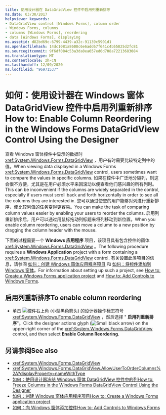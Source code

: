 ```yaml
---
title: 使用设计器在 DataGridView 控件中启用列重新排序
ms.date: 03/30/2017
helpviewer_keywords:
- DataGridView control [Windows Forms], column order
- Windows Forms, columns
- columns [Windows Forms], reordering
- data [Windows Forms], displaying
ms.assetid: d82bd69c-6799-4439-a32c-91139c5901d1
ms.openlocfilehash: 14dc1081a8608c6e6add67f641c4b55825d2fc81
ms.sourcegitcommit: 9f6df084c53a3da0ea657ed0d708a72213683084
ms.translationtype: MT
ms.contentlocale: zh-CN
ms.lasthandoff: 12/09/2020
ms.locfileid: "96971537"
---
```

# <a name="how-to-enable-column-reordering-in-the-windows-forms-datagridview-control-using-the-designer"></a><span data-ttu-id="7903e-102">如何：使用设计器在 Windows 窗体 DataGridView 控件中启用列重新排序</span><span class="sxs-lookup"><span data-stu-id="7903e-102">How to: Enable Column Reordering in the Windows Forms DataGridView Control Using the Designer</span></span>
<span data-ttu-id="7903e-103">查看 Windows 窗体控件中显示的数据时 <xref:System.Windows.Forms.DataGridView> ，用户有时需要比较特定列中的值。</span><span class="sxs-lookup"><span data-stu-id="7903e-103">When viewing data displayed in a Windows Forms <xref:System.Windows.Forms.DataGridView> control, users sometimes want to compare the values in specific columns.</span></span> <span data-ttu-id="7903e-104">如果在控件中广泛地分隔列，则这会很不方便，尤其是在用户必须水平来回滚动以便查看他们感兴趣的所有列时。</span><span class="sxs-lookup"><span data-stu-id="7903e-104">This can be inconvenient if the columns are widely separated in the control, especially if users must scroll back and forth horizontally in order to see all the columns they are interested in.</span></span> <span data-ttu-id="7903e-105">您可以通过使您的用户能够对列进行重新排序，使比较列值的任务变得更容易。</span><span class="sxs-lookup"><span data-stu-id="7903e-105">You can make the task of comparing column values easier by enabling your users to reorder the columns.</span></span> <span data-ttu-id="7903e-106">启用列重新排序后，用户可以通过用鼠标拖动列标题来将列移动到新位置。</span><span class="sxs-lookup"><span data-stu-id="7903e-106">When you enable column reordering, users can move a column to a new position by dragging the column header with the mouse.</span></span>

 <span data-ttu-id="7903e-107">下面的过程需要一个 **Windows 应用程序** 项目，该项目具有包含控件的窗体 <xref:System.Windows.Forms.DataGridView> 。</span><span class="sxs-lookup"><span data-stu-id="7903e-107">The following procedure requires a **Windows Application** project with a form containing a <xref:System.Windows.Forms.DataGridView> control.</span></span> <span data-ttu-id="7903e-108">有关设置此类项目的信息，请参阅 [如何：创建 Windows 窗体应用程序项目](/visualstudio/ide/step-1-create-a-windows-forms-application-project) 和 [如何：将控件添加到 Windows 窗体](how-to-add-controls-to-windows-forms.md)。</span><span class="sxs-lookup"><span data-stu-id="7903e-108">For information about setting up such a project, see [How to: Create a Windows Forms application project](/visualstudio/ide/step-1-create-a-windows-forms-application-project) and [How to: Add Controls to Windows Forms](how-to-add-controls-to-windows-forms.md).</span></span>

## <a name="to-enable-column-reordering"></a><span data-ttu-id="7903e-109">启用列重新排序</span><span class="sxs-lookup"><span data-stu-id="7903e-109">To enable column reordering</span></span>

- <span data-ttu-id="7903e-110">单击 ![ 控件右上角 (小型黑色箭头) 的设计器操作标志符号 ](./media/designer-actions-glyph.gif) <xref:System.Windows.Forms.DataGridView> ，然后选择 " **启用列重新排序**"。</span><span class="sxs-lookup"><span data-stu-id="7903e-110">Click the designer actions glyph (![Small black arrow](./media/designer-actions-glyph.gif)) on the upper-right corner of the <xref:System.Windows.Forms.DataGridView> control, and then select **Enable Column Reordering**.</span></span>

## <a name="see-also"></a><span data-ttu-id="7903e-111">另请参阅</span><span class="sxs-lookup"><span data-stu-id="7903e-111">See also</span></span>

- <xref:System.Windows.Forms.DataGridView>
- <xref:System.Windows.Forms.DataGridView.AllowUserToOrderColumns%2A?displayProperty=nameWithType>
- [<span data-ttu-id="7903e-112">如何：使用设计器冻结 Windows 窗体 DataGridView 控件中的列</span><span class="sxs-lookup"><span data-stu-id="7903e-112">How to: Freeze Columns in the Windows Forms DataGridView Control Using the Designer</span></span>](freeze-columns-in-the-datagrid-using-the-designer.md)
- [<span data-ttu-id="7903e-113">如何：创建 Windows 窗体应用程序项目</span><span class="sxs-lookup"><span data-stu-id="7903e-113">How to: Create a Windows Forms application project</span></span>](/visualstudio/ide/step-1-create-a-windows-forms-application-project)
- [<span data-ttu-id="7903e-114">如何：向 Windows 窗体添加控件</span><span class="sxs-lookup"><span data-stu-id="7903e-114">How to: Add Controls to Windows Forms</span></span>](how-to-add-controls-to-windows-forms.md)
